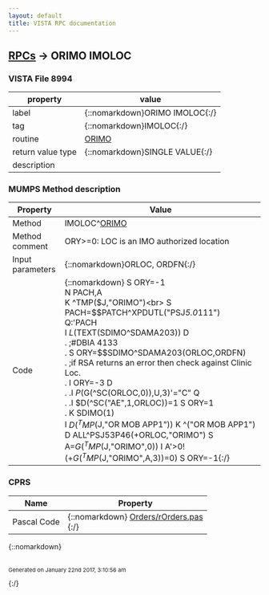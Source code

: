 ```yaml
---
layout: default
title: VISTA RPC documentation
---
```




## [RPCs](TableOfContent.md) &#8594; ORIMO IMOLOC 



### VISTA File 8994 


 property | value 
--- | --- 
 label | {::nomarkdown}ORIMO IMOLOC{:/}
 tag | {::nomarkdown}IMOLOC{:/}
 routine | [ORIMO](http://code.osehra.org/dox/Routine_ORIMO_source.html)
 return value type | {::nomarkdown}SINGLE VALUE{:/}
 description | 


### MUMPS Method description

 Property | Value 
 --- | --- 
 Method | IMOLOC^[ORIMO](http://code.osehra.org/dox/Routine_ORIMO_source.html)
 Method comment | ORY>=0: LOC is an IMO authorized location
 Input parameters | {::nomarkdown}ORLOC, ORDFN{:/}
 Code | {::nomarkdown}  S ORY=-1<br> N PACH,A<br> K ^TMP($J,"ORIMO")<br> S PACH=$$PATCH^XPDUTL("PSJ*5.0*111")<br> Q:'PACH<br> I $L($TEXT(SDIMO^SDAMA203)) D<br> . ;#DBIA 4133<br> . S ORY=$$SDIMO^SDAMA203(ORLOC,ORDFN)<br> . ;if RSA returns an error then check against Clinic Loc.<br> . I ORY=-3 D<br> . .I $P($G(^SC(ORLOC,0)),U,3)'="C" Q<br> . .I $D(^SC("AE",1,ORLOC))=1 S ORY=1<br> . K SDIMO(1)<br> I $D(^TMP($J,"OR MOB APP1")) K ^("OR MOB APP1") D ALL^PSJ53P46(+ORLOC,"ORIMO") S A=$G(^TMP($J,"ORIMO",0)) I A'>0!(+$G(^TMP($J,"ORIMO",A,3))=0) S ORY=-1{:/}


### CPRS

 Name | Property 
 --- | --- 
 Pascal Code | {::nomarkdown} <a href="https://github.com/OSEHRA/VistA/blob/master/Packages/Order%20Entry%20Results%20Reporting/CPRS/CPRS-Chart/Orders/rOrders.pas">Orders/rOrders.pas</a><br/>{:/}

{::nomarkdown} <br/><br/><p style="font-size: 11px">Generated on January 22nd 2017, 3:10:56 am</p>{:/}